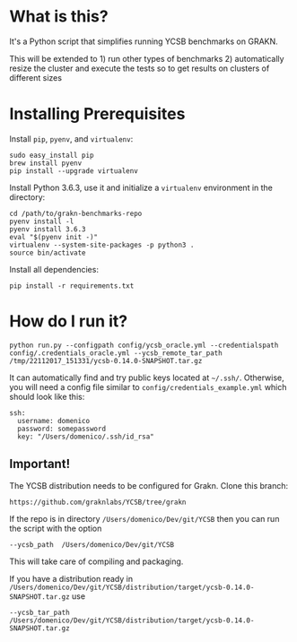 # What is this?

It's a Python script that simplifies running YCSB benchmarks on GRAKN.

This will be extended to 1) run other types of benchmarks 2) automatically resize the cluster and
execute the tests so to get results on clusters of different sizes

# Installing Prerequisites

Install `pip`, `pyenv`, and `virtualenv`:
```
sudo easy_install pip
brew install pyenv
pip install --upgrade virtualenv
```

Install Python 3.6.3, use it and initialize a `virtualenv` environment in the directory:
```
cd /path/to/grakn-benchmarks-repo
pyenv install -l
pyenv install 3.6.3
eval "$(pyenv init -)"
virtualenv --system-site-packages -p python3 .
source bin/activate
```

Install all dependencies:
```
pip install -r requirements.txt
```

# How do I run it?

```
python run.py --configpath config/ycsb_oracle.yml --credentialspath config/.credentials_oracle.yml --ycsb_remote_tar_path /tmp/22112017_151331/ycsb-0.14.0-SNAPSHOT.tar.gz
```

It can automatically find and try public keys located at `~/.ssh/`. Otherwise, you will need a config file similar to `config/credentials_example.yml` which should look like this:
```
ssh:
  username: domenico
  password: somepassword
  key: "/Users/domenico/.ssh/id_rsa"
```

## Important!

The YCSB distribution needs to be configured for Grakn.
Clone this branch:

```
https://github.com/graknlabs/YCSB/tree/grakn
```

If the repo is in directory `/Users/domenico/Dev/git/YCSB` then you can run the script with the option

```
--ycsb_path  /Users/domenico/Dev/git/YCSB
```

This will take care of compiling and packaging.

If you have a distribution ready in `/Users/domenico/Dev/git/YCSB/distribution/target/ycsb-0.14.0-SNAPSHOT.tar.gz` use

```
--ycsb_tar_path  /Users/domenico/Dev/git/YCSB/distribution/target/ycsb-0.14.0-SNAPSHOT.tar.gz
```